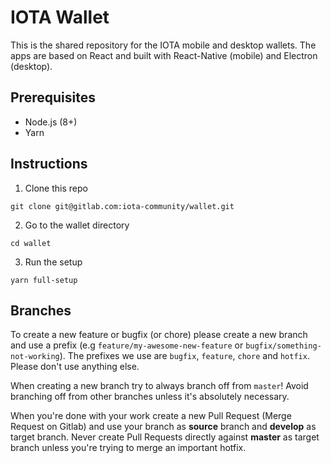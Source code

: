 # IOTA Wallet

This is the shared repository for the IOTA mobile and desktop wallets. The apps are based on React and built with React-Native (mobile) and Electron (desktop).

## Prerequisites

- Node.js (8+) 
- Yarn

## Instructions

1. Clone this repo
```
git clone git@gitlab.com:iota-community/wallet.git
```

2. Go to the wallet directory
```
cd wallet
```

3. Run the setup
```
yarn full-setup
```

## Branches

To create a new feature or bugfix (or chore) please create a new branch and use a prefix (e.g `feature/my-awesome-new-feature` or `bugfix/something-not-working`). The prefixes we use are `bugfix`, `feature`, `chore` and `hotfix`. Please don't use anything else.

When creating a new branch try to always branch off from `master`! Avoid branching off from other branches unless it's absolutely necessary.

When you're done with your work create a new Pull Request (Merge Request on Gitlab) and use your branch as **source** branch and **develop** as target branch. Never create Pull Requests directly against **master** as target branch unless you're trying to merge an important hotfix.
